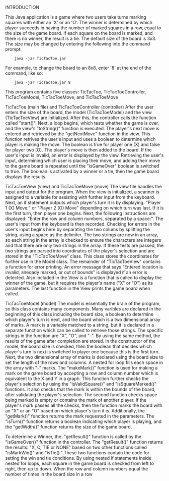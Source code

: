 INTRODUCTION

This Java application is a game where two users take turns marking squares with either an 'X' or an 'O'. The winner is determined by which
player succeeds in having the number of marked squares in a row, equal to the size of the game board. If each square on the board is marked,
and there is no winner, the result is a tie. The default size of the board is 3x3. The size may be changed by entering the following
into the command prompt: 

        java -jar TicTacToe.jar

For example, to change the board to an 8x8, enter '8' at the end of the command, like so: 

        java -jar TicTacToe.jar 8

This program contains five classes: TicTacToe, TicTacToeController, TicTacToeModel, TicTacToeMove, and TicTacToeMove

TicTacToe (main file) and TicTacToeController (controller)
        After the user enters the size of the board, the model (TicTacToeModel) and the view (TicTacToeView) are initialized.
        After this, the controller calls the function called "start()". Next, a loop begins, which tests whether the game is over, 
        and the view's "toString()" function is executed. The player's next move is entered and retrieved by the "getNextMove" function
        in the view. This function retrives the user's input and uses a boolean to determine which player is making the move. The boolean
        is true for player one (X) and false for player two (O). The player's move is then added to the board. If the user's input is invalid,
        an error is displayed by the view. Retrieving the user's input, determining which user is placing their move, and adding their move
        to the game board is repeated until the "isGameOver" boolean is switched to true. The boolean is activated by a winner or a tie,
        then the game board displays the results.

TicTacToeView (view) and TicTacToeMove (move)
        The view file handles the input and output for the program. When the view is initialized, a scanner is assigned to a variable
        for assisting with further input from the keyboard. Next, an if statement outputs which player's turn it is by displaying.
        "Player 1 (X) Move:" or "Player 2 (O) Move" depending on which turn was last. If it is the first turn, then player one begins. Next, the following instructions are displayed: "Enter the row and column numbers, separated by a space:". The user's input from the keyboard is then recorded. Checking for errors in the user's input begins here by separating the two colums by splitting the string, using a space as the delimiter. The two strings are now in an array, so each string in the array is checked to ensure the characters are integers and that there are only two strings in the array. If these tests are passed, the two strings are parsed into coordinates of the player's selection and are stored in the "TicTacToeMove" class. This class stores the coordinates for further use in the Model class. The remainder of "TicTacToeView" contains a function for error printing. An error message that says "Entered location is invalid, alreqady marked, or out of bounds" is displayed if an error is detected. Also included in the View is a function that is called to display the winner of the game, but it requires the player's name ("X" or "O") as its parameters. The last function in the View prints the game board when called.
        
TicTacToeModel (model)
        The model is essentially the brain of the program, so this class contains many components. Many varibles are declared in the beginning of this class including the board size, a boolean to determine which player's turn is next, and the board which is a two dimensional array of marks. A mark is a variable matched to a string, but it is declared in a separate function which can be called to retrieve those strings. The specific strings in the function are "X", "O", and "-". By using the same method, the results of the game after completion are stored. In the constructor of the model, the board size is checked, then the boolean that decides which player's turn is next is switched to player one because this is the first turn. Next, the two dimensional array of marks is declared using the board size to set the length of the rows and columns. A nested for loop fills each space in the array with "-" marks. The "makeMark()" function is used for making a mark on the game board by accepting a row and column number which is equivalent to the X and Y in a graph. This function further checks the player's selection by using the "isValidSquare()" and "isSquareMarked()" functions. It also checks that the mark is within the bounds of the board, after validating the player's selection. The second function checks space being marked is empty or contains the mark of another player. If the player's mark passes all the checks, then the function marks the board with an "X" or an "O" based on which player's turn it is. Additionally, the "getMark()" function returns the mark requested in the parameters. The "isTurn()" function returns a boolean indicating which player is playing, and the "getWidth()" function returns the size of the game board.
        
To determine a Winner, the. "getResult()" function is called by the "isGameOver()" function in the controller. The "getResult()" function returns the results: "X, O, TIE or NONE" based on two other functions called "isMarkWin()" and "isTie()." These two functions contain the code for setting the win and tie conditions. By using nested if statements inside nested for loops, each square in the game board is checked from left to right, then up to down. When the row and column numbers equal the number of times in the board size in a row

